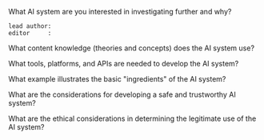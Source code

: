 

What AI system are you interested in investigating further and why?

    lead author:
    editor     : 

What content knowledge (theories and concepts) does the AI system use?

What tools, platforms, and APIs are needed to develop the AI system?

What example illustrates the basic "ingredients" of the AI system?

What are the considerations for developing a safe and trustworthy AI system?

What are the ethical considerations in determining the legitimate use of the AI system?